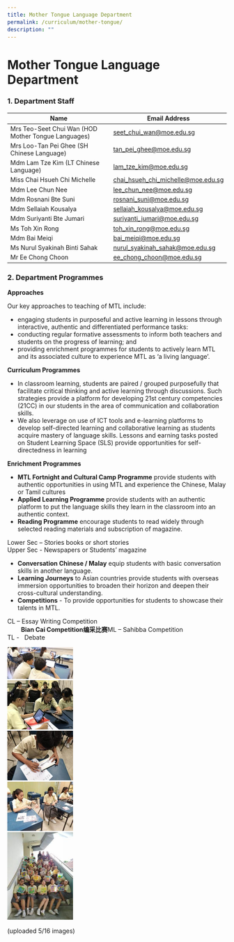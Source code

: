 ```yaml
---
title: Mother Tongue Language Department
permalink: /curriculum/mother-tongue/
description: ""
---
```

# **Mother Tongue Language Department**

### 1\. Department Staff

| Name 	| Email Address 	|
|---	|---	|
| Mrs Teo-Seet Chui Wan (HOD Mother Tongue Languages) 	| [seet_chui_wan@moe.edu.sg](mailto:seet_chui_wan@moe.edu.sg) 	|
| Mrs Loo-Tan Pei Ghee (SH Chinese Language) 	| [tan_pei_ghee@moe.edu.sg](mailto:tan_pei_ghee@moe.edu.sg) 	|
| Mdm Lam Tze Kim (LT Chinese Language) 	| [lam_tze_kim@moe.edu.sg](mailto:lam_tze_kim@moe.edu.sg) 	|
| Miss Chai Hsueh Chi Michelle 	| [chai_hsueh_chi_michelle@moe.edu.sg](mailto:chai_hsueh_chi_michelle@moe.edu.sg) 	|
| Mdm Lee Chun Nee 	| [lee_chun_nee@moe.edu.sg](mailto:lee_chun_nee@moe.edu.sg) 	|
| Mdm Rosnani Bte Suni 	| [rosnani_suni@moe.edu.sg](mailto:rosnani_suni@moe.edu.sg) 	|
| Mdm Sellaiah Kousalya 	| [sellaiah_kousalya@moe.edu.sg](mailto:sellaiah_kousalya@moe.edu.sg) 	|
| Mdm Suriyanti Bte Jumari 	| [suriyanti_jumari@moe.edu.sg](mailto:suriyanti_jumari@moe.edu.sg) 	|
| Ms Toh Xin Rong 	| [toh_xin_rong@moe.edu.sg](mailto:toh_xin_rong@moe.edu.sg) 	|
| Mdm Bai Meiqi 	| [bai_meiqi@moe.edu.sg](mailto:bai_meiqi@moe.edu.sg) 	|
| Ms Nurul Syakinah Binti Sahak 	| [nurul_syakinah_sahak@moe.edu.sg](mailto:nurul_syakinah_sahak@moe.edu.sg) 	|
| Mr Ee Chong Choon 	| [ee_chong_choon@moe.edu.sg](mailto:ee_chong_choon@moe.edu.sg) 	|


### 2\. Department Programmes

**Approaches**

Our key approaches to teaching of MTL include:

*   engaging students in purposeful and active learning in lessons through interactive, authentic and differentiated performance tasks:
*   conducting regular formative assessments to inform both teachers and students on the progress of learning; and
*   providing enrichment programmes for students to actively learn MTL and its associated culture to experience MTL as ‘a living language’.

**Curriculum Programmes**

*   In classroom learning, students are paired / grouped purposefully that facilitate critical thinking and active learning through discussions. Such strategies provide a platform for developing 21st century competencies (21CC) in our students in the area of communication and collaboration skills.
*   We also leverage on use of ICT tools and e-learning platforms to develop self-directed learning and collaborative learning as students acquire mastery of language skills. Lessons and earning tasks posted on Student Learning Space (SLS) provide opportunities for self-directedness in learning

**Enrichment Programmes**

*   **MTL Fortnight and Cultural Camp Programme** provide students with authentic opportunities in using MTL and experience the Chinese, Malay or Tamil cultures
*   **Applied Learning Programme** provide students with an authentic platform to put the language skills they learn in the classroom into an authentic context.
*   **Reading Programme** encourage students to read widely through selected reading materials and subscription of magazine.

Lower Sec – Stories books or short stories  
Upper Sec - Newspapers or Students’ magazine

*   **Conversation Chinese / Malay** equip students with basic conversation skills in another language.
*   **Learning Journeys** to Asian countries provide students with overseas immersion opportunities to broaden their horizon and deepen their cross-cultural understanding.
*   **Competitions** - To provide opportunities for students to showcase their talents in MTL.

CL – Essay Writing Competition  
        **Bian Cai Competition编采比赛**ML – Sahibba Competition  
TL -   Debate


<img src="/images/Photo1.jpg" 
     style="width:30%"><br>
<img src="/images/Photo2.jpg" 
     style="width:30%"><br>
<img src="/images/Photo3.jpg" 
     style="width:30%"><br>
<img src="/images/Photo4.jpg" 
     style="width:30%"><br>
<img src="/images/Photo5.jpg" 
     style="width:30%">

(uploaded 5/16 images)